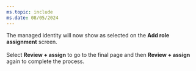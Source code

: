 ```yaml
---
ms.topic: include
ms.date: 08/05/2024
---
```

The managed identity will now show as selected on the **Add role assignment** screen.<br>
<br>
Select **Review + assign** to go to the final page and then **Review + assign** again to complete the process.
